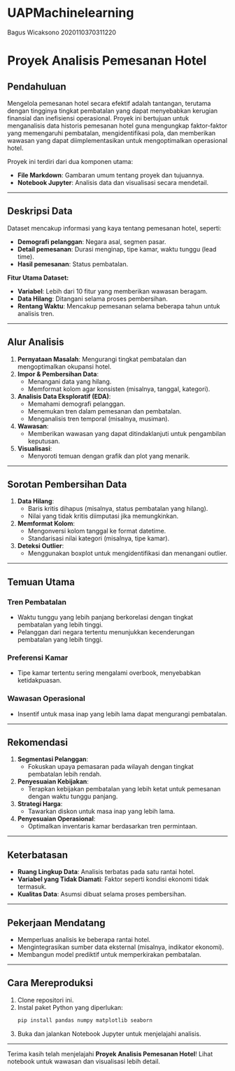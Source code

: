 # UAPMachinelearning

Bagus Wicaksono
2020110370311220

# Proyek Analisis Pemesanan Hotel

## Pendahuluan
Mengelola pemesanan hotel secara efektif adalah tantangan, terutama dengan tingginya tingkat pembatalan yang dapat menyebabkan kerugian finansial dan inefisiensi operasional. Proyek ini bertujuan untuk menganalisis data historis pemesanan hotel guna mengungkap faktor-faktor yang memengaruhi pembatalan, mengidentifikasi pola, dan memberikan wawasan yang dapat diimplementasikan untuk mengoptimalkan operasional hotel.

Proyek ini terdiri dari dua komponen utama:
- **File Markdown**: Gambaran umum tentang proyek dan tujuannya.
- **Notebook Jupyter**: Analisis data dan visualisasi secara mendetail.

---

## Deskripsi Data
Dataset mencakup informasi yang kaya tentang pemesanan hotel, seperti:
- **Demografi pelanggan**: Negara asal, segmen pasar.
- **Detail pemesanan**: Durasi menginap, tipe kamar, waktu tunggu (lead time).
- **Hasil pemesanan**: Status pembatalan.

**Fitur Utama Dataset:**
- **Variabel**: Lebih dari 10 fitur yang memberikan wawasan beragam.
- **Data Hilang**: Ditangani selama proses pembersihan.
- **Rentang Waktu**: Mencakup pemesanan selama beberapa tahun untuk analisis tren.

---

## Alur Analisis
1. **Pernyataan Masalah**: Mengurangi tingkat pembatalan dan mengoptimalkan okupansi hotel.
2. **Impor & Pembersihan Data**:
   - Menangani data yang hilang.
   - Memformat kolom agar konsisten (misalnya, tanggal, kategori).
3. **Analisis Data Eksploratif (EDA)**:
   - Memahami demografi pelanggan.
   - Menemukan tren dalam pemesanan dan pembatalan.
   - Menganalisis tren temporal (misalnya, musiman).
4. **Wawasan**:
   - Memberikan wawasan yang dapat ditindaklanjuti untuk pengambilan keputusan.
5. **Visualisasi**:
   - Menyoroti temuan dengan grafik dan plot yang menarik.

---

## Sorotan Pembersihan Data
1. **Data Hilang**:
   - Baris kritis dihapus (misalnya, status pembatalan yang hilang).
   - Nilai yang tidak kritis diimputasi jika memungkinkan.
2. **Memformat Kolom**:
   - Mengonversi kolom tanggal ke format datetime.
   - Standarisasi nilai kategori (misalnya, tipe kamar).
3. **Deteksi Outlier**:
   - Menggunakan boxplot untuk mengidentifikasi dan menangani outlier.

---

## Temuan Utama
### Tren Pembatalan
- Waktu tunggu yang lebih panjang berkorelasi dengan tingkat pembatalan yang lebih tinggi.
- Pelanggan dari negara tertentu menunjukkan kecenderungan pembatalan yang lebih tinggi.

### Preferensi Kamar
- Tipe kamar tertentu sering mengalami overbook, menyebabkan ketidakpuasan.

### Wawasan Operasional
- Insentif untuk masa inap yang lebih lama dapat mengurangi pembatalan.

---

## Rekomendasi
1. **Segmentasi Pelanggan**:
   - Fokuskan upaya pemasaran pada wilayah dengan tingkat pembatalan lebih rendah.
2. **Penyesuaian Kebijakan**:
   - Terapkan kebijakan pembatalan yang lebih ketat untuk pemesanan dengan waktu tunggu panjang.
3. **Strategi Harga**:
   - Tawarkan diskon untuk masa inap yang lebih lama.
4. **Penyesuaian Operasional**:
   - Optimalkan inventaris kamar berdasarkan tren permintaan.

---

## Keterbatasan
- **Ruang Lingkup Data**: Analisis terbatas pada satu rantai hotel.
- **Variabel yang Tidak Diamati**: Faktor seperti kondisi ekonomi tidak termasuk.
- **Kualitas Data**: Asumsi dibuat selama proses pembersihan.

---

## Pekerjaan Mendatang
- Memperluas analisis ke beberapa rantai hotel.
- Mengintegrasikan sumber data eksternal (misalnya, indikator ekonomi).
- Membangun model prediktif untuk memperkirakan pembatalan.

---

## Cara Mereproduksi
1. Clone repositori ini.
2. Instal paket Python yang diperlukan:
   ```bash
   pip install pandas numpy matplotlib seaborn
   ```
3. Buka dan jalankan Notebook Jupyter untuk menjelajahi analisis.

---

Terima kasih telah menjelajahi **Proyek Analisis Pemesanan Hotel**! Lihat notebook untuk wawasan dan visualisasi lebih detail.
